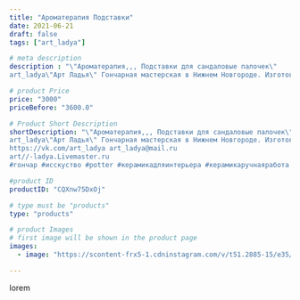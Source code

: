 ```yaml
---
title: "Ароматерапия Подставки"
date: 2021-06-21
draft: false
tags: ["art_ladya"]

# meta description
description : "\"Ароматерапия,,, Подставки для сандаловые палочек\" 
art_ladya\"Арт Ладья\" Гончарная мастерская в Нижнем Новгороде. Изготовление керамики и мастер//-классы по"

# product Price
price: "3000"
priceBefore: "3600.0"

# Product Short Description
shortDescription: "\"Ароматерапия,,, Подставки для сандаловые палочек\" 
art_ladya\"Арт Ладья\" Гончарная мастерская в Нижнем Новгороде. Изготовление керамики и мастер//-классы по обучению. 
https://vk.com/art_ladya art_ladya@mail.ru 
art//-ladya.Livemaster.ru
#гончар #исскуство #potter #керамикадляинтерьера #керамикаручнаяработа #гончарнаямастерская #керамиканазаказ #handmade #дым #керамика #сандал #эксклюзивнаякерамика #painter #dishes #decor #ceramicar #nntoday #claygoods #перышко #earthenware #ceramic #design #magic #ceramicart #ароматерапия #сандаловыепалочки #clay #перо #авторскаякерамика"

#product ID
productID: "CQXnw75DxOj"

# type must be "products"
type: "products"

# product Images
# first image will be shown in the product page
images:
  - image: "https://scontent-frx5-1.cdninstagram.com/v/t51.2885-15/e35/205271788_329090512017689_6943946314144664581_n.jpg?_nc_ht=scontent-frx5-1.cdninstagram.com&_nc_cat=105&_nc_ohc=Oqzbe6suPOoAX80Sy-M&edm=APU89FABAAAA&ccb=7-4&oh=ff337233132ab0c6adfe896caa455fea&oe=612B19C2&_nc_sid=86f79a&ig_cache_key=MjYwMDcyMjE5NjQ4NjYyNDE2Mw%3D%3D.2-ccb7-4"

---
```

lorem
